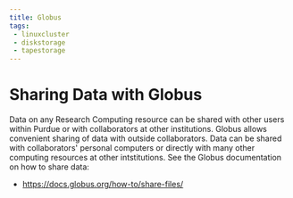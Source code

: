 ```yaml
---
title: Globus
tags:
 - linuxcluster
 - diskstorage
 - tapestorage
---
```


# Sharing Data with Globus

Data on any Research Computing resource can be shared with other users within Purdue or with collaborators at other institutions. Globus allows convenient sharing of data with outside collaborators. Data can be shared with collaborators' personal computers or directly with many other computing resources at other intstitutions. See the Globus documentation on how to share data:

<ul>
 <li><a href="https://docs.globus.org/how-to/share-files/">https://docs.globus.org/how-to/share-files/</a>
</ul>

